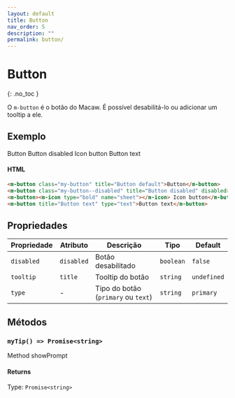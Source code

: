 ```yaml
---
layout: default
title: Button
nav_order: 5
description: ""
permalink: button/
---
```

# Button
{: .no_toc }

O `m-button` é o botão do Macaw. É possível desabilitá-lo ou adicionar um tooltip a ele.

## Exemplo

<m-button class="my-button" title="Button default">Button</m-button>
<m-button class="my-button--disabled" title="Button disabled" disabled>Button disabled</m-button>
<m-button><m-icon type="bold" name="sheet"></m-icon> Icon button</m-button>
<m-button title="Button text" type="text">Button text</m-button>

#### HTML
```html
<m-button class="my-button" title="Button default">Button</m-button>
<m-button class="my-button--disabled" title="Button disabled" disabled>Button disabled</m-button>
<m-button><m-icon type="bold" name="sheet"></m-icon> Icon button</m-button>
<m-button title="Button text" type="text">Button text</m-button>
```

## Propriedades

| Propriedade | Atributo   | Descrição                             | Tipo      | Default     |
| ----------- | ---------- | ------------------------------------- | --------- | ----------- |
| `disabled`  | `disabled` | Botão desabilitado                    | `boolean` | `false`     |
| `tooltip`   | `title`    | Tooltip do botão                      | `string`  | `undefined` |
| `type`      | -          | Tipo do botão (`primary` ou `text`)   | `string`  | `primary`   |


## Métodos

### `myTip() => Promise<string>`

Method showPrompt

#### Returns

Type: `Promise<string>`